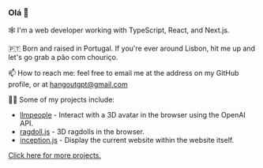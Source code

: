 ### Olá 👋

🕸 I'm a web developer working with TypeScript, React, and Next.js.

🇵🇹 Born and raised in Portugal. If you're ever around Lisbon, hit me up and let's go grab a pão com chouriço.

📫 How to reach me: feel free to email me at the address on my GitHub profile, or at [hangoutgpt@gmail.com](mailto:hangoutgpt@gmail.com)

👨‍💻 Some of my projects include:
- [llmpeople](https://github.com/jongomez/llmpeople) - Interact with a 3D avatar in the browser using the OpenAI API.
- [ragdoll.js](https://github.com/jongomez/ragdoll.js) - 3D ragdolls in the browser.
- [inception.js](https://github.com/jongomez/inception.js) - Display the current website within the website itself.

[Click here for more projects.](https://github.com/jongomez?tab=repositories)

<!--
**jongomez/jongomez** is a ✨ _special_ ✨ repository because its `README.md` (this file) appears on your GitHub profile.

Here are some ideas to get you started:

- 🔭 I’m currently working on ...
- 🌱 I’m currently learning ...
- 👯 I’m looking to collaborate on ...
- 🤔 I’m looking for help with ...
- 💬 Ask me about ...
- 📫 How to reach me: ...
- 😄 Pronouns: ...
- ⚡ Fun fact: ...
-->
